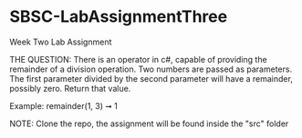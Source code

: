 # SBSC-LabAssignmentThree
Week Two Lab Assignment

THE QUESTION:
There is an operator in c#, capable of providing the remainder of a division operation. Two numbers are passed as parameters. The first parameter divided by the second parameter will have a remainder, possibly zero. Return that value.

Example:
remainder(1, 3) ➞ 1

NOTE: Clone the repo, the assignment will be found inside the "src" folder
